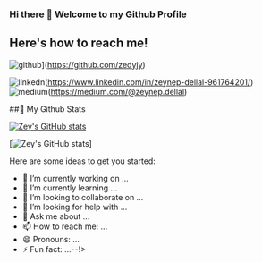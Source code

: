 ### Hi there 👋 Welcome to my Github Profile

## Here's how to reach me!

![github](https://img.shields.io/badge/GitHub-000000?style=for-the-badge&logo=GitHub&logoColor=white)](https://github.com/zedyjy)

![linkedn](https://img.shields.io/badge/LinkedIn-0077B5?style=for-the-badge&logo=linkedin&logoColor=white)(https://www.linkedin.com/in/zeynep-dellal-961764201/)
![medium](https://img.shields.io/badge/Medium-12100E?style=for-the-badge&logo=medium&logoColor=white)(https://medium.com/@zeynep.dellal)

##🌱 My Github Stats

[![Zey's GitHub stats](https://github-readme-stats.vercel.app/api?username=zedyjy)](https://github.com/zedyjy/github-readme-stats)

[![Zey's GitHub stats](https://github-readme-stats.vercel.app/api/top-langs/?username=zedyjy)]


Here are some ideas to get you started:

- 🔭 I’m currently working on ...
- 🌱 I’m currently learning ...
- 👯 I’m looking to collaborate on ...
- 🤔 I’m looking for help with ...
- 💬 Ask me about ...
- 📫 How to reach me: ...
- 😄 Pronouns: ...
- ⚡ Fun fact: ...--!>

